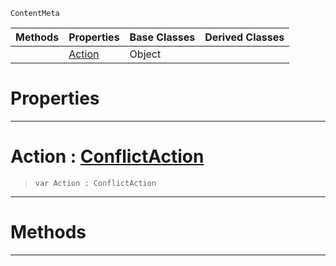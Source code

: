  `ContentMeta`

|Methods|Properties|Base Classes|Derived Classes|
|---|---|---|---|
| |[ Action](https://github.com/ZilchEngine/ZilchDocs/blob/master/code_reference/class_reference/conflictoptions.markdown#action-zilch-engine-docum)|Object| |


 #  Properties


---  
 #  Action : [ConflictAction](https://github.com/ZilchEngine/ZilchDocs/blob/master/code_reference/enum_reference.markdown#conflictaction)

> 
> ``` lang=cpp, name=Nada
> var Action : ConflictAction


---  
 #  Methods


---  
 

 